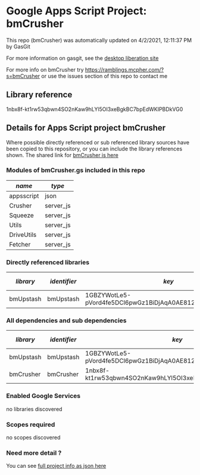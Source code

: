 # Google Apps Script Project: bmCrusher
This repo (bmCrusher) was automatically updated on 4/2/2021, 12:11:37 PM by GasGit

For more information on gasgit, see the [desktop liberation site](https://ramblings.mcpher.com/drive-sdk-and-github/migrategasgit/ "desktop liberation")

For more info on bmCrusher try https://ramblings.mcpher.com/?s=bmCrusher or use the issues section of this repo to contact me
## Library reference
1nbx8f-kt1rw53qbwn4SO2nKaw9hLYl5OI3xeBgkBC7bpEdWKIPBDkVG0


## Details for Apps Script project bmCrusher
Where possible directly referenced or sub referenced library sources have been copied to this repository, or you can include the library references shown. 
The shared link for [bmCrusher is here](https://script.google.com/d/1nbx8f-kt1rw53qbwn4SO2nKaw9hLYl5OI3xeBgkBC7bpEdWKIPBDkVG0/edit?usp=sharing "open in the GAS IDE")

### Modules of bmCrusher.gs included in this repo
*name*|*type*
--- | --- 
appsscript| json
Crusher| server_js
Squeeze| server_js
Utils| server_js
DriveUtils| server_js
Fetcher| server_js
### Directly referenced libraries
*library*|*identifier*|*key*|*version*|*dev mode*|*source*|
--- | --- | --- | --- | --- | --- 
bmUpstash| bmUpstash|1GBZYWotLe5-pVord4fe5DCl6pwGz1BiDjAqA0AE812_qy6XTWmWeZNX-|5|no|[here](libraries/bmUpstash "library source")
### All dependencies and sub dependencies
*library*|*identifier*|*key*|*version*|*dev mode*|*source*|
--- | --- | --- | --- | --- | --- 
bmUpstash| bmUpstash|1GBZYWotLe5-pVord4fe5DCl6pwGz1BiDjAqA0AE812_qy6XTWmWeZNX-|5|no|[here](libraries/bmUpstash "library source")
bmCrusher| bmCrusher|1nbx8f-kt1rw53qbwn4SO2nKaw9hLYl5OI3xeBgkBC7bpEdWKIPBDkVG0|6|no|[here](libraries/bmCrusher "library source")
### Enabled Google Services
no libraries discovered
### Scopes required
no scopes discovered
### Need more detail ?
You can see [full project info as json here](info.json)
